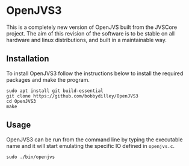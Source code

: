 # OpenJVS3

This is a completely new version of OpenJVS built from the JVSCore project. The aim of this revision of the software is to be stable on all hardware and linux distributions, and built in a maintainable way.

## Installation

To install OpenJVS3 follow the instructions below to install the required packages and make the program.

```
sudo apt install git build-essential
git clone https://github.com/bobbydilley/OpenJVS3
cd OpenJVS3
make
```

## Usage

OpenJVS3 can be run from the command line by typing the executable name and it will start emulating the specific IO defined in `openjvs.c`.

```
sudo ./bin/openjvs
```
